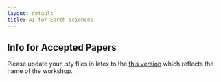 ```yaml
---
layout: default
title: AI for Earth Sciences
--- 
```



## Info for Accepted Papers

Please update your .sty files in latex to the [this version](https://raw.githubusercontent.com/ai4earthscience/neurips-2020-workshop/master/misc/neurips_2020.sty) which reflects the name of the workshop. 

